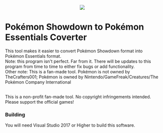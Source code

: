<p align="center">
    <img src="./src/Showdown to Essentials Converter/Resources/Showdown to Essentials Logo.png">
</p>
<h1>Pokémon Showdown to Pokémon Essentials Coverter</h1>
<p>This tool makes it easier to convert Pokémon Showdown format into Pokémon Essentials format. <br>
Note: this program isn't perfect. Far from it. There will be updates to this program from time to time to either fix bugs or add functionality.<br>
Other note: This is a fan-made tool. Pokémon is not owned by TheCrafters001; Pokémon is owned by Nintendo/GameFreak/Creatures/The Pokémon Company International<br><br>

This is a non-profit fan-made tool. No copyright infringements intended. Please support the official games!
</p>
<h3>Building</h3>
<p>You will need Visual Studio 2017 or Higher to build this software.</p>
